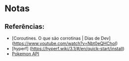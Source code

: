 # Notas

## Referências:
- [Coroutines. O que são corrotinas | Dias de Dev] (https://www.youtube.com/watch?v=Nbt0eQHChoI)
- [hyperf] (https://hyperf.wiki/3.1/#/en/quick-start/install)
- [Pokemon API](https://pokeapi.co/api/v2/pokemon)
